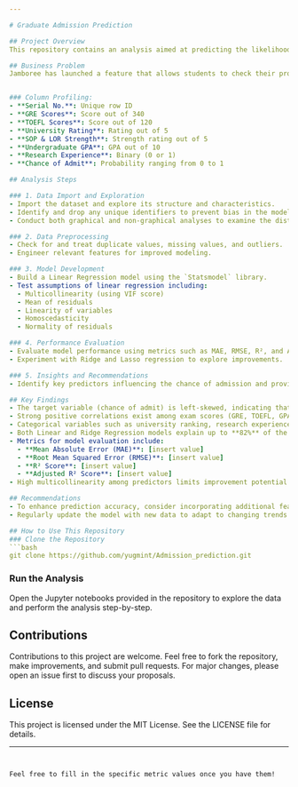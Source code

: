 ```yaml
---

# Graduate Admission Prediction

## Project Overview
This repository contains an analysis aimed at predicting the likelihood of graduate admission to Ivy League colleges for Indian students. By examining key factors that influence admission decisions, we aim to provide insights that enhance Jamboree's new feature that estimates a student's chances of admission.

## Business Problem
Jamboree has launched a feature that allows students to check their probability of gaining admission to top colleges abroad. Understanding the factors that impact graduate admissions is crucial for refining this feature and offering tailored guidance to prospective students.


### Column Profiling:
- **Serial No.**: Unique row ID
- **GRE Scores**: Score out of 340
- **TOEFL Scores**: Score out of 120
- **University Rating**: Rating out of 5
- **SOP & LOR Strength**: Strength rating out of 5
- **Undergraduate GPA**: GPA out of 10
- **Research Experience**: Binary (0 or 1)
- **Chance of Admit**: Probability ranging from 0 to 1

## Analysis Steps

### 1. Data Import and Exploration
- Import the dataset and explore its structure and characteristics.
- Identify and drop any unique identifiers to prevent bias in the model.
- Conduct both graphical and non-graphical analyses to examine the distribution of variables and relationships.

### 2. Data Preprocessing
- Check for and treat duplicate values, missing values, and outliers.
- Engineer relevant features for improved modeling.

### 3. Model Development
- Build a Linear Regression model using the `Statsmodel` library.
- Test assumptions of linear regression including:
  - Multicollinearity (using VIF score)
  - Mean of residuals
  - Linearity of variables
  - Homoscedasticity
  - Normality of residuals

### 4. Performance Evaluation
- Evaluate model performance using metrics such as MAE, RMSE, R², and Adjusted R².
- Experiment with Ridge and Lasso regression to explore improvements.

### 5. Insights and Recommendations
- Identify key predictors influencing the chance of admission and provide actionable recommendations for enhancing predictive accuracy.

## Key Findings
- The target variable (chance of admit) is left-skewed, indicating that most students have lower probabilities of admission.
- Strong positive correlations exist among exam scores (GRE, TOEFL, GPA) and with the chance of admit.
- Categorical variables such as university ranking, research experience, and the quality of SOP and LOR also contribute positively to admission chances.
- Both Linear and Ridge Regression models explain up to **82%** of the variance in the target variable.
- Metrics for model evaluation include:
  - **Mean Absolute Error (MAE)**: [insert value]
  - **Root Mean Squared Error (RMSE)**: [insert value]
  - **R² Score**: [insert value]
  - **Adjusted R² Score**: [insert value]
- High multicollinearity among predictors limits improvement potential.

## Recommendations
- To enhance prediction accuracy, consider incorporating additional features such as work experience, internships, mock interview performance, extracurricular activities, and diversity factors.
- Regularly update the model with new data to adapt to changing trends in admissions criteria.

## How to Use This Repository
### Clone the Repository
```bash
git clone https://github.com/yugmint/Admission_prediction.git
```


### Run the Analysis
Open the Jupyter notebooks provided in the repository to explore the data and perform the analysis step-by-step.

## Contributions
Contributions to this project are welcome. Feel free to fork the repository, make improvements, and submit pull requests. For major changes, please open an issue first to discuss your proposals.

## License
This project is licensed under the MIT License. See the LICENSE file for details.

---
```


Feel free to fill in the specific metric values once you have them!
